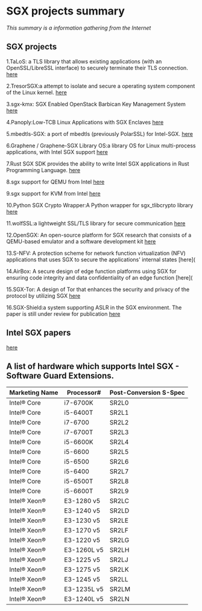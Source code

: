 # SGX projects summary
*This summary is a information gathering from the Internet*

## SGX projects
1.TaLoS: a TLS library that allows existing applications (with an OpenSSL/LibreSSL interface) to securely terminate their TLS connection.
[here](https://github.com/lsds/TaLoS)

2.TresorSGX:a attempt to isolate and secure a operating system component of the Linux kernel.
[here](https://github.com/ayeks/TresorSGX)

3.sgx-kmx: SGX Enabled OpenStack Barbican Key Management System
[here](https://github.com/cloud-security-research/sgx-kms)

4.Panoply:Low-TCB Linux Applications with SGX Enclaves
[here](https://github.com/shwetasshinde24/Panoply)

5.mbedtls-SGX: a port of mbedtls (previously PolarSSL) for Intel-SGX.
[here](https://github.com/bl4ck5un/mbedtls-SGX)

6.Graphene / Graphene-SGX Library OS:a library OS for Linux multi-process applications, with Intel SGX support
[here](https://github.com/oscarlab/graphene)

7.Rust SGX SDK provides the ability to write Intel SGX applications in Rust Programming Language.
[here](https://github.com/baidu/rust-sgx-sdk)

8.sgx support for QEMU from Intel
[here](https://github.com/intel/qemu-sgx)

9.sgx support for KVM from Intel
[here](https://github.com/intel/kvm-sgx)

10.Python SGX Crypto Wrapper:A Python wrapper for sgx_tlibcrypto library
[here](https://github.com/oweisse/sgx_crypto_wrapper)

11.wolfSSL:a lightweight SSL/TLS library for secure communication
[here](https://github.com/wolfSSL/wolfssl-examples)

12.OpenSGX: An open-source platform for SGX research that consists of a QEMU-based emulator and a software development kit 
[here](https://github.com/sslab-gatech/opensgx)

13.S-NFV: A protection scheme for network function virtualization (NFV) applications that uses SGX to secure the applications' internal states
[here](

14.AirBox: A secure design of edge function platforms using SGX for ensuring code integrity and data confidentiality of an edge function
[here](

15.SGX-Tor: A design of Tor that enhances the security and privacy of the protocol by utilizing SGX
[here](https://github.com/kaist-ina/SGX-Tor)

16.SGX-Shield:a system supporting ASLR in the SGX environment. The paper is still under review for publication
[here](https://github.com/jaebaek/SGX-Shield)

## Intel SGX papers
[here](https://github.com/vschiavoni/sgx-papers)

## A list of hardware which supports Intel SGX - Software Guard Extensions.

| Marketing Name | Processor# | Post-Conversion S-Spec |
|----------------|------------|------------------------|
| Intel® Core    | i7-6700K   | SR2L0     |
| Intel® Core    | i5-6400T   | SR2L1     |
| Intel® Core    | i7-6700    | SR2L2     |
| Intel® Core    | i7-6700T   | SR2L3     |
| Intel® Core    | i5-6600K   | SR2L4     |
| Intel® Core    | i5-6600    | SR2L5     |
| Intel® Core    | i5-6500    | SR2L6     |
| Intel® Core    | i5-6400    | SR2L7     |
| Intel® Core    | i5-6500T   | SR2L8     |
| Intel® Core    | i5-6600T   | SR2L9     |
| Intel® Xeon®   | E3-1280 v5    | SR2LC  |
| Intel® Xeon®   | E3-1240 v5    | SR2LD  |
| Intel® Xeon®   | E3-1230 v5    | SR2LE  |
| Intel® Xeon®   | E3-1270 v5    | SR2LF  |
| Intel® Xeon®   | E3-1220 v5    | SR2LG  |
| Intel® Xeon®   | E3-1260L v5   | SR2LH  |
| Intel® Xeon®   | E3-1225 v5    | SR2LJ  |
| Intel® Xeon®   | E3-1275 v5    | SR2LK  |
| Intel® Xeon®   | E3-1245 v5    | SR2LL  |
| Intel® Xeon®   | E3-1235L v5   | SR2LM  |
| Intel® Xeon®   | E3-1240L v5   | SR2LN  
 
